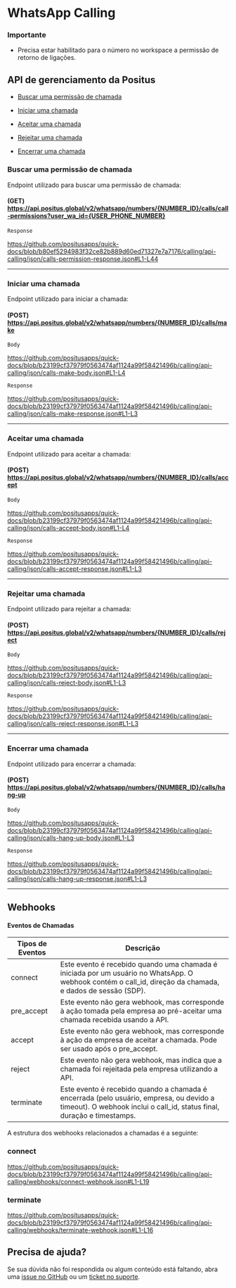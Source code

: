 # WhatsApp Calling

### Importante

- Precisa estar habilitado para o número no workspace a permissão de retorno de ligações.

## API de gerenciamento da Positus

- [Buscar uma permissão de chamada](#buscar-uma-chamada)

- [Iniciar uma chamada](#iniciar-uma-chamada)
- [Aceitar uma chamada](#aceitar-uma-chamada)
- [Rejeitar uma chamada](#rejeitar-uma-chamada)
- [Encerrar uma chamada](#encerrar-uma-chamada)

### Buscar uma permissão de chamada

Endpoint utilizado para buscar uma permissão de chamada:

#### (GET) https://api.positus.global/v2/whatsapp/numbers/{NUMBER_ID}/calls/call-permissions?user_wa_id={USER_PHONE_NUMBER}

`Response`

https://github.com/positusapps/quick-docs/blob/b80ef5294983f32ce82b889d60ed71327e7a7176/calling/api-calling/json/calls-permission-response.json#L1-L44

---

### Iniciar uma chamada

Endpoint utilizado para iniciar a chamada:

#### (POST) https://api.positus.global/v2/whatsapp/numbers/{NUMBER_ID}/calls/make

`Body`

https://github.com/positusapps/quick-docs/blob/b23199cf37979f0563474af1124a99f58421496b/calling/api-calling/json/calls-make-body.json#L1-L4

`Response`

https://github.com/positusapps/quick-docs/blob/b23199cf37979f0563474af1124a99f58421496b/calling/api-calling/json/calls-make-response.json#L1-L3

---

### Aceitar uma chamada

Endpoint utilizado para aceitar a chamada:

#### (POST) https://api.positus.global/v2/whatsapp/numbers/{NUMBER_ID}/calls/accept

`Body`

https://github.com/positusapps/quick-docs/blob/b23199cf37979f0563474af1124a99f58421496b/calling/api-calling/json/calls-accept-body.json#L1-L4

`Response`

https://github.com/positusapps/quick-docs/blob/b23199cf37979f0563474af1124a99f58421496b/calling/api-calling/json/calls-accept-response.json#L1-L3

---

### Rejeitar uma chamada

Endpoint utilizado para rejeitar a chamada:

#### (POST) https://api.positus.global/v2/whatsapp/numbers/{NUMBER_ID}/calls/reject

`Body`

https://github.com/positusapps/quick-docs/blob/b23199cf37979f0563474af1124a99f58421496b/calling/api-calling/json/calls-reject-body.json#L1-L3

`Response`

https://github.com/positusapps/quick-docs/blob/b23199cf37979f0563474af1124a99f58421496b/calling/api-calling/json/calls-reject-response.json#L1-L3


---

### Encerrar uma chamada

Endpoint utilizado para encerrar a chamada:

#### (POST) https://api.positus.global/v2/whatsapp/numbers/{NUMBER_ID}/calls/hang-up

`Body`

https://github.com/positusapps/quick-docs/blob/b23199cf37979f0563474af1124a99f58421496b/calling/api-calling/json/calls-hang-up-body.json#L1-L3

`Response`

https://github.com/positusapps/quick-docs/blob/b23199cf37979f0563474af1124a99f58421496b/calling/api-calling/json/calls-hang-up-response.json#L1-L3

---

## Webhooks

#### Eventos de Chamadas

| Tipos de Eventos | Descrição                                                                                                                                              |
|------------------|-------------------------------------------------------------------------------------------------------------------------------------------------------------------|
| connect          | Este evento é recebido quando uma chamada é iniciada por um usuário no WhatsApp. O webhook contém o call_id, direção da chamada, e dados de sessão (SDP).         |
| pre_accept       | Este evento não gera webhook, mas corresponde à ação tomada pela empresa ao pré-aceitar uma chamada recebida usando a API.                                        |
| accept           | Este evento não gera webhook, mas corresponde à ação da empresa de aceitar a chamada. Pode ser usado após o pre_accept.                                           |
| reject           | Este evento não gera webhook, mas indica que a chamada foi rejeitada pela empresa utilizando a API.                                                               |
| terminate        | Este evento é recebido quando a chamada é encerrada (pelo usuário, empresa, ou devido a timeout). O webhook inclui o call_id, status final, duração e timestamps. |

A estrutura dos webhooks relacionados a chamadas é a seguinte:

### connect
https://github.com/positusapps/quick-docs/blob/b23199cf37979f0563474af1124a99f58421496b/calling/api-calling/webhooks/connect-webhook.json#L1-L19

### terminate
https://github.com/positusapps/quick-docs/blob/b23199cf37979f0563474af1124a99f58421496b/calling/api-calling/webhooks/terminate-webhook.json#L1-L16

## Precisa de ajuda?
Se sua dúvida não foi respondida ou algum conteúdo está faltando, abra uma [issue no GitHub](https://github.com/positusapps/quick-docs/issues) ou um [ticket no suporte](https://studio.posit.us/suporte).